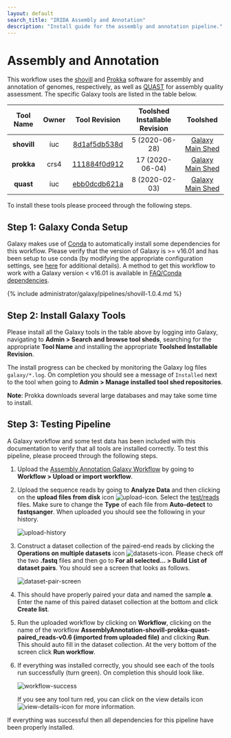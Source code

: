 ```yaml
---
layout: default
search_title: "IRIDA Assembly and Annotation"
description: "Install guide for the assembly and annotation pipeline."
---
```


Assembly and Annotation
=======================

This workflow uses the [shovill] and [Prokka][] software for assembly and annotation of genomes, respectively, as well as [QUAST] for assembly quality assessment.  The specific Galaxy tools are listed in the table below.

| Tool Name                  | Owner    | Tool Revision    | Toolshed Installable Revision | Toolshed             |
|:--------------------------:|:--------:|:----------------:|:-----------------------------:|:--------------------:|
| **shovill**                | iuc      | [8d1af5db538d][] | 5 (2020-06-28)                | [Galaxy Main Shed][] |
| **prokka**                 | crs4     | [111884f0d912][] | 17 (2020-06-04)               | [Galaxy Main Shed][] |
| **quast**                  | iuc      | [ebb0dcdb621a][] | 8 (2020-02-03)                | [Galaxy Main Shed][] |


To install these tools please proceed through the following steps.

## Step 1: Galaxy Conda Setup

Galaxy makes use of [Conda][conda] to automatically install some dependencies for this workflow.  Please verify that the version of Galaxy is >= v16.01 and has been setup to use conda (by modifying the appropriate configuration settings, see [here][galaxy-config] for additional details).  A method to get this workflow to work with a Galaxy version < v16.01 is available in [FAQ/Conda dependencies][].

{% include administrator/galaxy/pipelines/shovill-1.0.4.md %}

## Step 2: Install Galaxy Tools

Please install all the Galaxy tools in the table above by logging into Galaxy, navigating to **Admin > Search and browse tool sheds**, searching for the appropriate **Tool Name** and installing the appropriate **Toolshed Installable Revision**.

The install progress can be checked by monitoring the Galaxy log files `galaxy/*.log`.  On completion you should see a message of `Installed` next to the tool when going to **Admin > Manage installed tool shed repositories**.

**Note**: Prokka downloads several large databases and may take some time to install.

## Step 3: Testing Pipeline

A Galaxy workflow and some test data has been included with this documentation to verify that all tools are installed correctly.  To test this pipeline, please proceed through the following steps.

1. Upload the [Assembly Annotation Galaxy Workflow][] by going to **Workflow > Upload or import workflow**.
2. Upload the sequence reads by going to **Analyze Data** and then clicking on the **upload files from disk** icon ![upload-icon][].  Select the [test/reads][] files.  Make sure to change the **Type** of each file from **Auto-detect** to **fastqsanger**.  When uploaded you should see the following in your history.

    ![upload-history][]

3. Construct a dataset collection of the paired-end reads by clicking the **Operations on multiple datasets** icon ![datasets-icon][].  Please check off the two **.fastq** files and then go to **For all selected... > Build List of dataset pairs**.  You should see a screen that looks as follows.

    ![dataset-pair-screen][]

4. This should have properly paired your data and named the sample **a**.  Enter the name of this paired dataset collection at the bottom and click **Create list**.
5. Run the uploaded workflow by clicking on **Workflow**, clicking on the name of the workflow **AssemblyAnnotation-shovill-prokka-quast-paired_reads-v0.6 (imported from uploaded file)** and clicking **Run**.  This should auto fill in the dataset collection.  At the very bottom of the screen click **Run workflow**.
6. If everything was installed correctly, you should see each of the tools run successfully (turn green).  On completion this should look like.

    ![workflow-success][]

    If you see any tool turn red, you can click on the view details icon ![view-details-icon][] for more information.

If everything was successful then all dependencies for this pipeline have been properly installed.

[8d1af5db538d]: https://toolshed.g2.bx.psu.edu/view/iuc/shovill/8d1af5db538d
[111884f0d912]: https://toolshed.g2.bx.psu.edu/view/crs4/prokka/111884f0d912
[ebb0dcdb621a]: https://toolshed.g2.bx.psu.edu/view/iuc/quast/ebb0dcdb621a
[galaxy-config]: ../../setup#step-4-modify-configuration-file
[SLURM]: https://slurm.schedmd.com
[PILON]: https://www.ncbi.nlm.nih.gov/pmc/articles/PMC4237348/
[SPAdes]: http://bioinf.spbau.ru/spades
[shovill]: https://github.com/tseemann/shovill/
[Prokka]: https://github.com/tseemann/prokka
[QUAST]: http://quast.sourceforge.net/quast.html
[tbl2asn]: http://www.ncbi.nlm.nih.gov/genbank/tbl2asn2/
[Galaxy Main Shed]: http://toolshed.g2.bx.psu.edu/
[Assembly Annotation Galaxy Workflow]: ../test/assembly-annotation/assembly-annotation.ga
[upload-icon]: ../test/snvphyl/images/upload-icon.jpg
[test/reads]: ../test/assembly-annotation/reads
[upload-history]: ../test/assembly-annotation/images/upload-history.jpg
[datasets-icon]: ../test/snvphyl/images/datasets-icon.jpg
[dataset-pair-screen]: ../test/assembly-annotation/images/dataset-pair-screen.jpg
[workflow-success]: ../test/assembly-annotation/images/workflow-success.png
[view-details-icon]: ../test/snvphyl/images/view-details-icon.jpg
[FAQ]: ../../../faq/#tbl2asn-out-of-date
[conda]: https://conda.io/docs/intro.html
[bioconda]: https://bioconda.github.io/
[FAQ/Conda dependencies]: ../../../faq#4-installing-conda-dependencies-in-galaxy-versions--v1601
[conda environment]: https://conda.io/docs/user-guide/tasks/manage-environments.html#saving-environment-variables
[GALAXY_MEMORY_MB]: https://planemo.readthedocs.io/en/latest/writing_advanced.html#developing-for-clusters-galaxy-slots-galaxy-memory-mb-and-galaxy-memory-mb-per-slot
